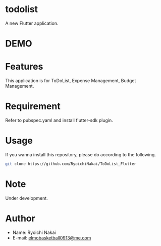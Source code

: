 # todolist

A new Flutter application.

# DEMO

# Features
This application is for ToDoList, Expense Management, Budget Management.

# Requirement
Refer to pubspec.yaml and install flutter-sdk plugin.

# Usage
If you wanna install this repository, please do according to the following.

```bash
git clone https://github.com/RyoichiNakai/ToDoList_Flutter
```
# Note
Under development.

# Author
* Name: Ryoichi Nakai
* E-mail: elmobasketball0913@me.com

